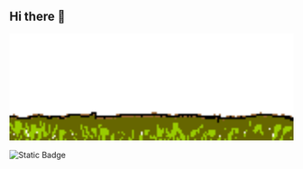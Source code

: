 ## Hi there 👋

<img src="https://github.com/TheBattleMole/TheBattleMole/blob/main/krot-animatsionnaya-kartinka-0016.gif" alt="The unlimited" width="600">


![Static Badge](https://img.shields.io/badge/py-python-purple?logo=pythonanywhere)
